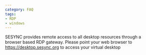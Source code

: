 ```yaml
---
category: FAQ
tags:
- RDP
- windows
---
```


SESYNC provides remote access to all desktop resources through a browser based RDP gateway.
Please point your web browser to https://desktop.sesync.org to access your virtual desktop
